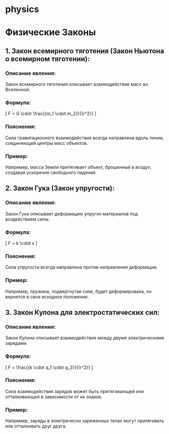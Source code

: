 # physics
# Физические Законы

## 1. Закон всемирного тяготения (Закон Ньютона о всемирном тяготении):

### Описание явления:
Закон всемирного тяготения описывает взаимодействие масс во Вселенной.

### Формула:
\[ F = G \cdot \frac{{m_1 \cdot m_2}}{{r^2}} \]

### Пояснения:
Сила гравитационного взаимодействия всегда направлена вдоль линии, соединяющей центры масс объектов.

### Пример:
Например, масса Земли притягивает объект, брошенный в воздух, создавая ускорение свободного падения.

## 2. Закон Гука (Закон упругости):

### Описание явления:
Закон Гука описывает деформацию упругих материалов под воздействием силы.

### Формула:
\[ F = k \cdot x \]

### Пояснения:
Сила упругости всегда направлена против направления деформации.

### Пример:
Например, пружина, подвергнутая силе, будет деформирована, но вернется в свое исходное положение.

## 3. Закон Кулона для электростатических сил:

### Описание явления:
Закон Кулона описывает взаимодействие между двумя электрическими зарядами.

### Формула:
\[ F = \frac{{k \cdot q_1 \cdot q_2}}{{r^2}} \]

### Пояснения:
Сила взаимодействия зарядов может быть притягивающей или отталкивающей в зависимости от их знаков.

### Пример:
Например, заряды в электрически заряженных телах могут притягивать или отталкивать друг друга.
